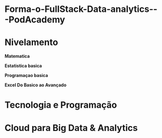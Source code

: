 # Forma-o-FullStack-Data-analytics---PodAcademy

# Nivelamento
  
  **Matematica**
  
  **Estatistica basica**
  
  **Programaçao basica**
  
  **Excel Do Basico ao Avançado**
  
# Tecnologia e Programação
 
# Cloud para Big Data & Analytics
